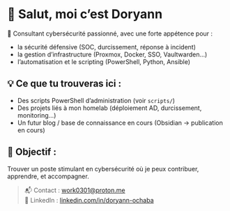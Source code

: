# 👋 Salut, moi c’est Doryann

🔐 Consultant cybersécurité passionné, avec une forte appétence pour :
- la sécurité défensive (SOC, durcissement, réponse à incident)
- la gestion d’infrastructure (Proxmox, Docker, SSO, Vaultwarden…)
- l’automatisation et le scripting (PowerShell, Python, Ansible)

## 💡 Ce que tu trouveras ici :
- Des scripts PowerShell d’administration (voir `scripts/`)
- Des projets liés à mon homelab (déploiement AD, durcissement, monitoring…)
- Un futur blog / base de connaissance en cours (Obsidian → publication en cours)

## 🎯 Objectif :
Trouver un poste stimulant en cybersécurité où je peux contribuer, apprendre, et accompagner.

> 📬 Contact : work0301@proton.me  
> 🔗 LinkedIn : [linkedin.com/in/doryann-ochaba](https://www.linkedin.com/in/doryann-ochaba)
